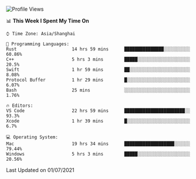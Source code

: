 <!--START_SECTION:waka-->
![Profile Views](http://img.shields.io/badge/Profile%20Views-3-blue)

📊 **This Week I Spent My Time On** 

```text
⌚︎ Time Zone: Asia/Shanghai

💬 Programming Languages: 
Rust                     14 hrs 59 mins      ███████████████░░░░░░░░░░   60.86% 
C++                      5 hrs 3 mins        █████░░░░░░░░░░░░░░░░░░░░   20.5% 
Swift                    1 hr 59 mins        ██░░░░░░░░░░░░░░░░░░░░░░░   8.08% 
Protocol Buffer          1 hr 29 mins        █░░░░░░░░░░░░░░░░░░░░░░░░   6.07% 
Bash                     25 mins             ░░░░░░░░░░░░░░░░░░░░░░░░░   1.76%

🔥 Editors: 
VS Code                  22 hrs 59 mins      ███████████████████████░░   93.3% 
Xcode                    1 hr 39 mins        █░░░░░░░░░░░░░░░░░░░░░░░░   6.7%

💻 Operating System: 
Mac                      19 hrs 34 mins      ███████████████████░░░░░░   79.44% 
Windows                  5 hrs 3 mins        █████░░░░░░░░░░░░░░░░░░░░   20.56%

```


 Last Updated on 01/07/2021
<!--END_SECTION:waka-->
